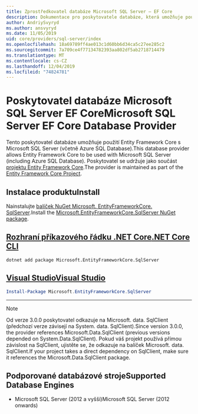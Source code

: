 ```yaml
---
title: Zprostředkovatel databáze Microsoft SQL Server – EF Core
description: Dokumentace pro poskytovatele databáze, která umožňuje použití Entity Framework Core s Microsoft SQL Server
author: AndriySvyryd
ms.author: ansvyryd
ms.date: 11/05/2019
uid: core/providers/sql-server/index
ms.openlocfilehash: 18a69789ff4ae013c1d60bb6d34ca5c27ee285c2
ms.sourcegitcommit: 7a709ce4f77134782393aa802df5ab2718714479
ms.translationtype: MT
ms.contentlocale: cs-CZ
ms.lasthandoff: 12/04/2019
ms.locfileid: "74824781"
---
```

# <a name="microsoft-sql-server-ef-core-database-provider"></a><span data-ttu-id="14430-103">Poskytovatel databáze Microsoft SQL Server EF Core</span><span class="sxs-lookup"><span data-stu-id="14430-103">Microsoft SQL Server EF Core Database Provider</span></span>

<span data-ttu-id="14430-104">Tento poskytovatel databáze umožňuje použití Entity Framework Core s Microsoft SQL Server (včetně Azure SQL Database).</span><span class="sxs-lookup"><span data-stu-id="14430-104">This database provider allows Entity Framework Core to be used with Microsoft SQL Server (including Azure SQL Database).</span></span> <span data-ttu-id="14430-105">Poskytovatel se udržuje jako součást [projektu Entity Framework Core](https://github.com/aspnet/EntityFrameworkCore).</span><span class="sxs-lookup"><span data-stu-id="14430-105">The provider is maintained as part of the [Entity Framework Core Project](https://github.com/aspnet/EntityFrameworkCore).</span></span>

## <a name="install"></a><span data-ttu-id="14430-106">Instalace produktu</span><span class="sxs-lookup"><span data-stu-id="14430-106">Install</span></span>

<span data-ttu-id="14430-107">Nainstalujte [balíček NuGet Microsoft. EntityFrameworkCore. SqlServer](https://www.nuget.org/packages/Microsoft.EntityFrameworkCore.SqlServer/).</span><span class="sxs-lookup"><span data-stu-id="14430-107">Install the [Microsoft.EntityFrameworkCore.SqlServer NuGet package](https://www.nuget.org/packages/Microsoft.EntityFrameworkCore.SqlServer/).</span></span>

## <a name="net-core-clitabdotnet-core-cli"></a>[<span data-ttu-id="14430-108">Rozhraní příkazového řádku .NET Core</span><span class="sxs-lookup"><span data-stu-id="14430-108">.NET Core CLI</span></span>](#tab/dotnet-core-cli)

```dotnetcli
dotnet add package Microsoft.EntityFrameworkCore.SqlServer
```

## <a name="visual-studiotabvs"></a>[<span data-ttu-id="14430-109">Visual Studio</span><span class="sxs-lookup"><span data-stu-id="14430-109">Visual Studio</span></span>](#tab/vs)

``` powershell
Install-Package Microsoft.EntityFrameworkCore.SqlServer
```

***

> [!NOTE]
> <span data-ttu-id="14430-110">Od verze 3.0.0 poskytovatel odkazuje na Microsoft. data. SqlClient (předchozí verze závisejí na System. data. SqlClient).</span><span class="sxs-lookup"><span data-stu-id="14430-110">Since version 3.0.0, the provider references Microsoft.Data.SqlClient (previous versions depended on System.Data.SqlClient).</span></span> <span data-ttu-id="14430-111">Pokud váš projekt používá přímou závislost na SqlClient, ujistěte se, že odkazuje na balíček Microsoft. data. SqlClient.</span><span class="sxs-lookup"><span data-stu-id="14430-111">If your project takes a direct dependency on SqlClient, make sure it references the Microsoft.Data.SqlClient package.</span></span>

## <a name="supported-database-engines"></a><span data-ttu-id="14430-112">Podporované databázové stroje</span><span class="sxs-lookup"><span data-stu-id="14430-112">Supported Database Engines</span></span>

* <span data-ttu-id="14430-113">Microsoft SQL Server (2012 a vyšší)</span><span class="sxs-lookup"><span data-stu-id="14430-113">Microsoft SQL Server (2012 onwards)</span></span>
